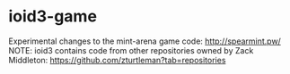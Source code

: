 # ioid3-game
Experimental changes to the mint-arena game code: http://spearmint.pw/
NOTE: ioid3 contains code from other repositories owned by Zack Middleton: https://github.com/zturtleman?tab=repositories
